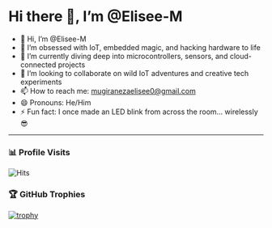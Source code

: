 # Hi there 👋, I’m @Elisee-M

- 👋 Hi, I’m @Elisee-M  
- 👀 I’m obsessed with IoT, embedded magic, and hacking hardware to life  
- 🌱 I’m currently diving deep into microcontrollers, sensors, and cloud-connected projects  
- 💞️ I’m looking to collaborate on wild IoT adventures and creative tech experiments  
- 📫 How to reach me: mugiranezaelisee0@gmail.com  
- 😄 Pronouns: He/Him  
- ⚡ Fun fact: I once made an LED blink from across the room... wirelessly 😎  


---

### 📊 Profile Visits

![Hits](https://hits.jwenjian.cn/?view&url=https://github.com/Elisee-M&style=flat-square&label=PROFILE%20VIEWS)



### 🏆 GitHub Trophies

[![trophy](https://github-profile-trophy.vercel.app/?username=Elisee-M&theme=radical)](https://github.com/ryo-ma/github-profile-trophy)

